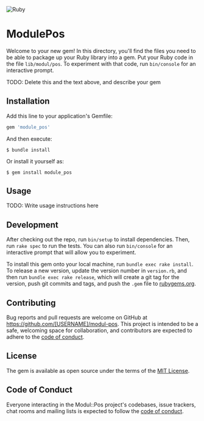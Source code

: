 ![Ruby](https://github.com/AlexanderShvaykin/module_pos/workflows/Ruby/badge.svg)

# ModulePos

Welcome to your new gem! In this directory, you'll find the files you need to be able to package up your Ruby library into a gem. Put your Ruby code in the file `lib/modul/pos`. To experiment with that code, run `bin/console` for an interactive prompt.

TODO: Delete this and the text above, and describe your gem

## Installation

Add this line to your application's Gemfile:

```ruby
gem 'module_pos'
```

And then execute:

    $ bundle install

Or install it yourself as:

    $ gem install module_pos

## Usage

TODO: Write usage instructions here

## Development

After checking out the repo, run `bin/setup` to install dependencies. Then, run `rake spec` to run the tests. You can also run `bin/console` for an interactive prompt that will allow you to experiment.

To install this gem onto your local machine, run `bundle exec rake install`. To release a new version, update the version number in `version.rb`, and then run `bundle exec rake release`, which will create a git tag for the version, push git commits and tags, and push the `.gem` file to [rubygems.org](https://rubygems.org).

## Contributing

Bug reports and pull requests are welcome on GitHub at https://github.com/[USERNAME]/modul-pos. This project is intended to be a safe, welcoming space for collaboration, and contributors are expected to adhere to the [code of conduct](https://github.com/[USERNAME]/modul-pos/blob/master/CODE_OF_CONDUCT.md).


## License

The gem is available as open source under the terms of the [MIT License](https://opensource.org/licenses/MIT).

## Code of Conduct

Everyone interacting in the Modul::Pos project's codebases, issue trackers, chat rooms and mailing lists is expected to follow the [code of conduct](https://github.com/[USERNAME]/modul-pos/blob/master/CODE_OF_CONDUCT.md).

